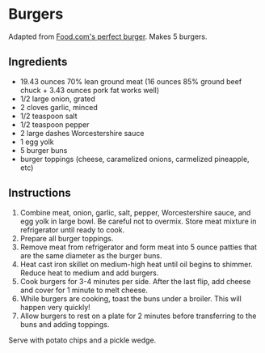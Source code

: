 # Burgers

Adapted from [Food.com's perfect burger](http://www.food.com/recipe/the-perfect-burger-92021). Makes 5 burgers.

## Ingredients

- 19.43 ounces 70% lean ground meat (16 ounces 85% ground beef chuck + 3.43 ounces pork fat works well)
- 1/2 large onion, grated
- 2 cloves garlic, minced
- 1/2 teaspoon salt
- 1/2 teaspoon pepper
- 2 large dashes Worcestershire sauce
- 1 egg yolk
- 5 burger buns
- burger toppings (cheese, caramelized onions, carmelized pineapple, etc)

## Instructions

1. Combine meat, onion, garlic, salt, pepper, Worcestershire sauce, and egg yolk in large bowl. Be careful not to overmix. Store meat mixture in refrigerator until ready to cook.
2. Prepare all burger toppings.
3. Remove meat from refrigerator and form meat into 5 ounce patties that are the same diameter as the burger buns.
4. Heat cast iron skillet on medium-high heat until oil begins to shimmer. Reduce heat to medium and add burgers. 
5. Cook burgers for 3-4 minutes per side. After the last flip, add cheese and cover for 1 minute to melt cheese.
6. While burgers are cooking, toast the buns under a broiler. This will happen very quickly!
7. Allow burgers to rest on a plate for 2 minutes before transferring to the buns and adding toppings.

Serve with potato chips and a pickle wedge.